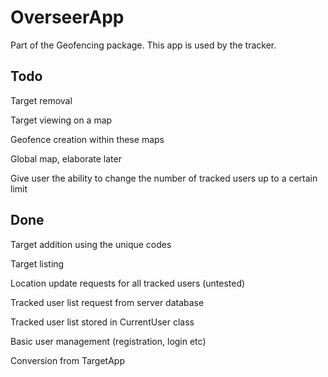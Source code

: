 # OverseerApp
Part of the Geofencing package. This app is used by the tracker.

## Todo

Target removal

Target viewing on a map

Geofence creation within these maps

Global map, elaborate later

Give user the ability to change the number of tracked users up to a certain limit

## Done

Target addition using the unique codes

Target listing

Location update requests for all tracked users (untested)

Tracked user list request from server database

Tracked user list stored in CurrentUser class

Basic user management (registration, login etc)

Conversion from TargetApp